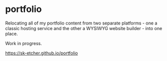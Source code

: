 # portfolio

Relocating all of my portfolio content from two separate platforms - one a classic hosting service and the other a WYSIWYG website builder - into one place.

Work in progress.

https://sk-etcher.github.io/portfolio
